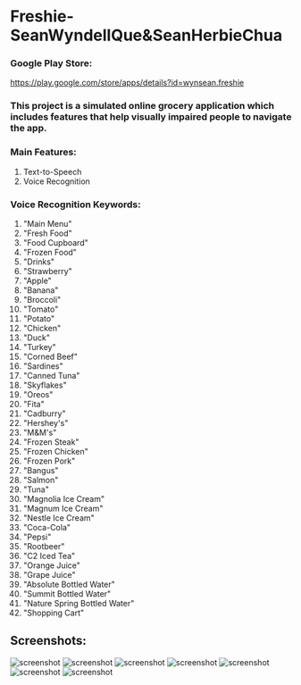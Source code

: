 # Freshie-SeanWyndellQue&SeanHerbieChua

### Google Play Store:

https://play.google.com/store/apps/details?id=wynsean.freshie

### This project is a simulated online grocery application which includes features that help visually impaired people to navigate the app.

### Main Features:
  1. Text-to-Speech
  2. Voice Recognition

### Voice Recognition Keywords:
  1. "Main Menu"
  2. "Fresh Food"
  3. "Food Cupboard"
  4. "Frozen Food"
  5. "Drinks"
  6. "Strawberry"
  7. "Apple"
  8. "Banana"
  9. "Broccoli"
  10. "Tomato"
  11. "Potato"
  12. "Chicken"
  13. "Duck"
  14. "Turkey"
  15. "Corned Beef"
  16. "Sardines"
  17. "Canned Tuna"
  18. "Skyflakes"
  19. "Oreos"
  20. "Fita"
  21. "Cadburry"
  22. "Hershey's"
  23. "M&M's"
  24. "Frozen Steak"
  25. "Frozen Chicken"
  26. "Frozen Pork"
  27. "Bangus"
  28. "Salmon"
  29. "Tuna"
  30. "Magnolia Ice Cream"
  31. "Magnum Ice Cream"
  32. "Nestle Ice Cream"
  33. "Coca-Cola"
  34. "Pepsi"
  35. "Rootbeer"
  36. "C2 Iced Tea"
  37. "Orange Juice"
  38. "Grape Juice"
  39. "Absolute Bottled Water"
  40. "Summit Bottled Water"
  41. "Nature Spring Bottled Water"
  42. "Shopping Cart"

## Screenshots:

![screenshot](Screenshot_SplashActivity.png)
![screenshot](Screenshot_MainMenu.png)
![screenshot](Screenshot_Categories.png)
![screenshot](Screenshot_SubCategory.png)
![screenshot](Screenshot_PurchaseWindow.png)
![screenshot](Screenshot_SummaryOfPurchase.png)
![screenshot](Screenshot_VoiceRecognition.png)
